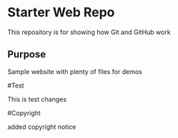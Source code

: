 

# Starter Web Repo

This repository is for showing how Git and GitHub work

## Purpose

Sample website with plenty of files for demos

#Test

This is test changes

#Copyright

added copyright notice
